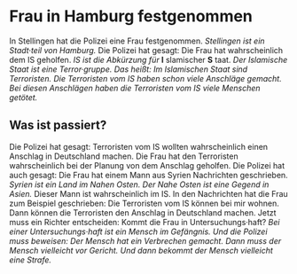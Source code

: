 # Frau in Hamburg festgenommen

In Stellingen hat die Polizei eine Frau festgenommen. 
*Stellingen ist ein Stadt·teil von Hamburg.* Die Polizei hat gesagt: Die Frau hat wahrscheinlich dem IS geholfen. 
*IS ist die Abkürzung für* **I** slamischer **S** taat. 
*Der Islamische Staat ist eine Terror·gruppe.* *Das heißt:* 
*Im Islamischen Staat sind Terroristen.* 
*Die Terroristen vom IS haben schon viele Anschläge gemacht.* 
*Bei diesen Anschlägen haben die Terroristen vom IS viele Menschen getötet.* 

## Was ist passiert?
Die Polizei hat gesagt: Terroristen vom IS wollten wahrscheinlich einen Anschlag in Deutschland machen. Die Frau hat den Terroristen wahrscheinlich bei der Planung von dem Anschlag geholfen. Die Polizei hat auch gesagt: Die Frau hat einem Mann aus Syrien Nachrichten geschrieben. 
*Syrien ist ein Land im Nahen Osten.* 
*Der Nahe Osten ist eine Gegend in Asien.* Dieser Mann ist wahrscheinlich im IS. In den Nachrichten hat die Frau zum Beispiel geschrieben: Die Terroristen vom IS können bei mir wohnen. Dann können die Terroristen den Anschlag in Deutschland machen. 
Jetzt muss ein Richter entscheiden: Kommt die Frau in Untersuchungs·haft? 
*Bei einer Untersuchungs·haft ist ein Mensch im Gefängnis.* 
*Und die Polizei muss beweisen:* 
*Der Mensch hat ein Verbrechen gemacht.* 
*Dann muss der Mensch vielleicht vor Gericht.* 
*Und dann bekommt der Mensch vielleicht eine Strafe.* 
